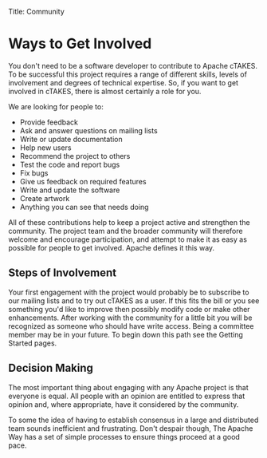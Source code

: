 Title: Community

<div class="container main">
   <div class="row">
      <h1> Ways to Get Involved </h1>
      <p> You don't need to be a software developer to contribute to Apache cTAKES. To be successful this project
         requires a range of different skills, levels of involvement and degrees of technical expertise. So, if you want
         to get involved in cTAKES, there is almost certainly a role for you.
      </p>
      <p> We are looking for people to:
      <ul>
         <li>Provide feedback</li>
         <li>Ask and answer questions on mailing lists</li>
         <li>Write or update documentation</li>
         <li>Help new users</li>
         <li>Recommend the project to others</li>
         <li>Test the code and report bugs</li>
         <li>Fix bugs</li>
         <li>Give us feedback on required features</li>
         <li>Write and update the software</li>
         <li>Create artwork</li>
         <li>Anything you can see that needs doing</li>
      </ul>
      </p>
      <p>
         All of these contributions help to keep a project active and strengthen the community. The project team and the
         broader community will therefore welcome and encourage participation, and attempt to make it as easy as
         possible for people to get involved. Apache defines it this way.
      </p>
      <h2> Steps of Involvement </h2>
      <p> Your first engagement with the project would probably be to subscribe to our mailing lists
         and to try out cTAKES as a user. If this fits the bill or you see something you'd like to improve then possibly
         modify code or make other enhancements. After working with the community for a little bit you will be
         recognized as someone who should have write access. Being a committee member may be in your future. To begin
         down this path see the Getting Started pages.
      </p>
      <h2> Decision Making </h2>
      <p> The most important thing about engaging with any Apache project is that everyone is equal. All people with an
         opinion are entitled to express that opinion and, where appropriate, have it considered by the community.
      </p>
      <p> To some the idea of having to establish consensus in a large and distributed team sounds inefficient and
         frustrating. Don't despair though, The Apache Way has a set of simple processes to ensure things proceed at a
         good pace.
      </p>
   </div>
   <!-- end row -->
</div>
<!-- end main div -->